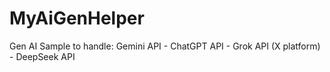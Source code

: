 # MyAiGenHelper
Gen AI Sample to handle: Gemini API - ChatGPT API - Grok API (X platform) - DeepSeek API
